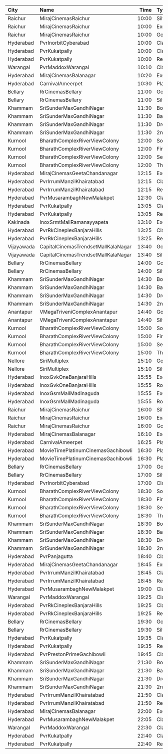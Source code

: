 | City       | Name                                |  Time | Type                    | Price | Capacity | Booked |
| :--------- | :---------------------------------- | ----: | :---------------------- | ----: | -------: | -----: |
| Raichur    | MirajCinemasRaichur                 | 10:00 | Silver                  |  140₹ |       15 |      0 |
| Raichur    | MirajCinemasRaichur                 | 10:00 | Executive               |  160₹ |       45 |      0 |
| Raichur    | MirajCinemasRaichur                 | 10:00 | Gold                    |  180₹ |       30 |      0 |
| Hyderabad  | PvrInorbitCyberabad                 | 10:00 | Classic                 |  150₹ |      161 |      0 |
| Hyderabad  | PvrKukatpally                       | 10:00 | Classic                 |  150₹ |      232 |     56 |
| Hyderabad  | PvrKukatpally                       | 10:00 | Recliner                |  250₹ |       12 |      0 |
| Warangal   | PvrMaddoxWarangal                   | 10:10 | Classic                 |  150₹ |       97 |      0 |
| Hyderabad  | MirajCinemasBalanagar               | 10:20 | Executive               |  150₹ |      143 |      0 |
| Hyderabad  | CarnivalAmeerpet                    | 10:30 | PlatinumOffline         |  150₹ |      372 |     27 |
| Bellary    | RrCinemasBellary                    | 11:00 | Gold                    |  150₹ |       86 |     42 |
| Bellary    | RrCinemasBellary                    | 11:00 | Silver                  |  100₹ |       86 |      0 |
| Khammam    | SriSunderMaxGandhiNagar             | 11:30 | BoxA                    |  150₹ |       12 |     12 |
| Khammam    | SriSunderMaxGandhiNagar             | 11:30 | Balcony                 |  150₹ |      291 |      0 |
| Khammam    | SriSunderMaxGandhiNagar             | 11:30 | DressCircle             |  100₹ |      222 |      0 |
| Khammam    | SriSunderMaxGandhiNagar             | 11:30 | 2ndClass                |   50₹ |      133 |      0 |
| Kurnool    | BharathComplexRiverViewColony       | 12:00 | Sofa                    |  100₹ |       12 |      6 |
| Kurnool    | BharathComplexRiverViewColony       | 12:00 | FirstClass              |  100₹ |      204 |    101 |
| Kurnool    | BharathComplexRiverViewColony       | 12:00 | SecondClass             |   70₹ |       90 |     45 |
| Kurnool    | BharathComplexRiverViewColony       | 12:00 | ThirdClass              |   50₹ |       80 |     40 |
| Hyderabad  | MirajCinemasGeetaChandanagar        | 12:15 | Executive               |  150₹ |      111 |      0 |
| Hyderabad  | PvrIrrumManzilKhairatabad           | 12:15 | Classic                 |  150₹ |      132 |     15 |
| Hyderabad  | PvrIrrumManzilKhairatabad           | 12:15 | Recliner                |  250₹ |        8 |      0 |
| Hyderabad  | PvrMusarambaghNewMalakpet           | 12:30 | Classic                 |  150₹ |      117 |     13 |
| Hyderabad  | PvrKukatpally                       | 13:05 | Classic                 |  150₹ |      232 |      0 |
| Hyderabad  | PvrKukatpally                       | 13:05 | Recliner                |  250₹ |       12 |      3 |
| Kakinada   | InoxSrmtMallRamanayyapeta           | 13:10 | Executive               |   80₹ |       24 |      0 |
| Hyderabad  | PvrRkCineplexBanjaraHills           | 13:25 | Classic                 |  150₹ |      228 |    228 |
| Hyderabad  | PvrRkCineplexBanjaraHills           | 13:25 | Recliner                |  250₹ |       22 |     22 |
| Vijayawada | CapitalCinemasTrendsetMallKalaNagar | 13:40 | Gold                    |  250₹ |       27 |     13 |
| Vijayawada | CapitalCinemasTrendsetMallKalaNagar | 13:40 | Silver                  |  150₹ |       21 |     13 |
| Bellary    | RrCinemasBellary                    | 14:00 | Gold                    |  150₹ |       86 |     42 |
| Bellary    | RrCinemasBellary                    | 14:00 | Silver                  |  100₹ |       86 |      0 |
| Khammam    | SriSunderMaxGandhiNagar             | 14:30 | BoxA                    |  150₹ |       12 |     12 |
| Khammam    | SriSunderMaxGandhiNagar             | 14:30 | Balcony                 |  150₹ |      291 |      0 |
| Khammam    | SriSunderMaxGandhiNagar             | 14:30 | DressCircle             |  100₹ |      222 |      0 |
| Khammam    | SriSunderMaxGandhiNagar             | 14:30 | 2ndClass                |   50₹ |      133 |      0 |
| Anantapur  | VMegaTriveniComplexAnantapur        | 14:40 | Gold                    |  110₹ |      188 |    141 |
| Anantapur  | VMegaTriveniComplexAnantapur        | 14:40 | Silver                  |   70₹ |       40 |     32 |
| Kurnool    | BharathComplexRiverViewColony       | 15:00 | Sofa                    |  100₹ |       12 |      6 |
| Kurnool    | BharathComplexRiverViewColony       | 15:00 | FirstClass              |  100₹ |      204 |    101 |
| Kurnool    | BharathComplexRiverViewColony       | 15:00 | SecondClass             |   70₹ |       90 |     45 |
| Kurnool    | BharathComplexRiverViewColony       | 15:00 | ThirdClass              |   50₹ |       80 |     40 |
| Nellore    | SiriMultiplex                       | 15:10 | GoldClass               |  100₹ |       55 |     28 |
| Nellore    | SiriMultiplex                       | 15:10 | SilverClass             |   60₹ |       10 |      7 |
| Hyderabad  | InoxGvkOneBanjaraHills              | 15:55 | Executive               |  150₹ |      158 |      0 |
| Hyderabad  | InoxGvkOneBanjaraHills              | 15:55 | Royal                   |  250₹ |       11 |      0 |
| Hyderabad  | InoxGsmMallMadinaguda               | 15:55 | Executive               |  200₹ |      136 |      0 |
| Hyderabad  | InoxGsmMallMadinaguda               | 15:55 | Royal                   |  300₹ |        8 |      0 |
| Raichur    | MirajCinemasRaichur                 | 16:00 | Silver                  |  140₹ |       15 |      0 |
| Raichur    | MirajCinemasRaichur                 | 16:00 | Executive               |  160₹ |       45 |      0 |
| Raichur    | MirajCinemasRaichur                 | 16:00 | Gold                    |  180₹ |       30 |      0 |
| Hyderabad  | MirajCinemasBalanagar               | 16:10 | Executive               |  150₹ |      143 |      2 |
| Hyderabad  | CarnivalAmeerpet                    | 16:25 | PlatinumOffline         |  150₹ |      372 |     27 |
| Hyderabad  | MovieTimePlatinumCinemasGachibowli  | 16:30 | PlatinumRecliners       |  250₹ |       16 |      0 |
| Hyderabad  | MovieTimePlatinumCinemasGachibowli  | 16:30 | PlatinumPremiumRecliner |  250₹ |       18 |      2 |
| Bellary    | RrCinemasBellary                    | 17:00 | Gold                    |  150₹ |       86 |     42 |
| Bellary    | RrCinemasBellary                    | 17:00 | Silver                  |  100₹ |       86 |      0 |
| Hyderabad  | PvrInorbitCyberabad                 | 17:00 | Classic                 |  150₹ |      147 |    147 |
| Kurnool    | BharathComplexRiverViewColony       | 18:30 | Sofa                    |  100₹ |       12 |      6 |
| Kurnool    | BharathComplexRiverViewColony       | 18:30 | FirstClass              |  100₹ |      204 |    101 |
| Kurnool    | BharathComplexRiverViewColony       | 18:30 | SecondClass             |   70₹ |       90 |     45 |
| Kurnool    | BharathComplexRiverViewColony       | 18:30 | ThirdClass              |   50₹ |       80 |     40 |
| Khammam    | SriSunderMaxGandhiNagar             | 18:30 | BoxA                    |  150₹ |       12 |     12 |
| Khammam    | SriSunderMaxGandhiNagar             | 18:30 | Balcony                 |  150₹ |      291 |      0 |
| Khammam    | SriSunderMaxGandhiNagar             | 18:30 | DressCircle             |  100₹ |      222 |      0 |
| Khammam    | SriSunderMaxGandhiNagar             | 18:30 | 2ndClass                |   50₹ |      133 |      0 |
| Hyderabad  | PvrPanjagutta                       | 18:40 | Classic                 |  150₹ |      141 |     13 |
| Hyderabad  | MirajCinemasGeetaChandanagar        | 18:45 | Executive               |  150₹ |      111 |      0 |
| Hyderabad  | PvrIrrumManzilKhairatabad           | 18:45 | Classic                 |  150₹ |      132 |     16 |
| Hyderabad  | PvrIrrumManzilKhairatabad           | 18:45 | Recliner                |  250₹ |        8 |      0 |
| Hyderabad  | PvrMusarambaghNewMalakpet           | 19:00 | Classic                 |  150₹ |      117 |    117 |
| Warangal   | PvrMaddoxWarangal                   | 19:25 | Classic                 |  150₹ |       97 |      2 |
| Hyderabad  | PvrRkCineplexBanjaraHills           | 19:25 | Classic                 |  150₹ |      228 |      0 |
| Hyderabad  | PvrRkCineplexBanjaraHills           | 19:25 | Recliner                |  250₹ |       22 |      4 |
| Bellary    | RrCinemasBellary                    | 19:30 | Gold                    |  150₹ |       86 |     42 |
| Bellary    | RrCinemasBellary                    | 19:30 | Silver                  |  100₹ |       86 |      0 |
| Hyderabad  | PvrKukatpally                       | 19:35 | Classic                 |  150₹ |      232 |    232 |
| Hyderabad  | PvrKukatpally                       | 19:35 | Recliner                |  250₹ |       12 |     12 |
| Hyderabad  | PvrPrestonPrimeGachibowli           | 19:45 | Classic                 |  150₹ |      217 |      0 |
| Khammam    | SriSunderMaxGandhiNagar             | 21:30 | BoxA                    |  150₹ |       12 |     12 |
| Khammam    | SriSunderMaxGandhiNagar             | 21:30 | Balcony                 |  150₹ |      291 |      0 |
| Khammam    | SriSunderMaxGandhiNagar             | 21:30 | DressCircle             |  100₹ |      222 |      0 |
| Khammam    | SriSunderMaxGandhiNagar             | 21:30 | 2ndClass                |   50₹ |      133 |      0 |
| Hyderabad  | PvrIrrumManzilKhairatabad           | 21:50 | Classic                 |  150₹ |      132 |     18 |
| Hyderabad  | PvrIrrumManzilKhairatabad           | 21:50 | Recliner                |  250₹ |        8 |      0 |
| Hyderabad  | MirajCinemasBalanagar               | 22:00 | Executive               |  150₹ |      143 |      0 |
| Hyderabad  | PvrMusarambaghNewMalakpet           | 22:05 | Classic                 |  150₹ |      117 |    117 |
| Warangal   | PvrMaddoxWarangal                   | 22:30 | Classic                 |  150₹ |       97 |      0 |
| Hyderabad  | PvrKukatpally                       | 22:40 | Classic                 |  150₹ |      232 |    232 |
| Hyderabad  | PvrKukatpally                       | 22:40 | Recliner                |  250₹ |       12 |     12 |